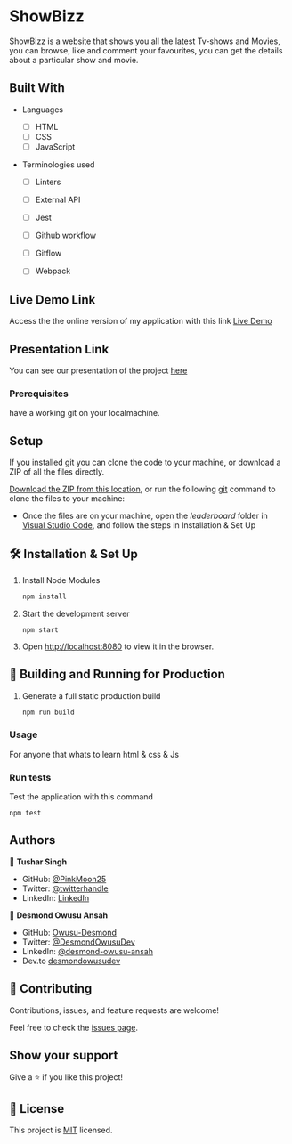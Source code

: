 # ShowBizz

ShowBizz is a website that shows you all the latest Tv-shows and Movies, you can browse, like and comment your favourites, you can get the details about a particular show and movie.

## Built With

- Languages

  - [ ] HTML
  - [ ] CSS
  - [ ] JavaScript

- Terminologies used
  - [ ] Linters
  - [ ] External API
  - [ ] Jest
  - [ ] Github workflow
  - [ ] Gitflow
  - [ ] Webpack

 
## Live Demo Link

Access the the online version of my application with this link
[Live Demo](https://PinkMoon25.github.io/ShowBizz/)

## Presentation Link

You can see our presentation of the project [here](https://drive.google.com/file/d/1ft_SjhTG-vYD4-kCs8zGFygbFGfEaR9M/view?usp=sharing)

### Prerequisites

have a working git on your localmachine.

## Setup

If you installed git you can clone the code to your machine, or download a ZIP of all the files directly.

[Download the ZIP from this location](https://github.com/PinkMoon25/ShowBizz/archive/refs/heads/main.zip), or run the following [git](https://git-scm.com/downloads) command to clone the files to your machine:

- Once the files are on your machine, open the _leaderboard_ folder in [Visual Studio Code](https://code.visualstudio.com/), and follow the steps in Installation & Set Up


## 🛠 Installation & Set Up

1. Install Node Modules

   ```sh
   npm install
   ```

2. Start the development server

   ```
   npm start
   ```

3. Open [http://localhost:8080](http://localhost:8080) to view it in the browser.

## 🚀 Building and Running for Production

1. Generate a full static production build

   ```sh
   npm run build
   ```
### Usage
For anyone that whats to learn html & css & Js

### Run tests

Test the application with this command

```
npm test
```

## Authors

👤 **Tushar Singh**

- GitHub: [@PinkMoon25](https://github.com/PinkMoon25/)
- Twitter: [@twitterhandle](https://twitter.com/TusharS90674484)
- LinkedIn: [LinkedIn](https://www.linkedin.com/in/tushar-singh-6b063a14b/)

👤 **Desmond Owusu Ansah**

- GitHub: [Owusu-Desmond](https://github.com/Owusu-Desmond)
- Twitter: [@DesmondOwusuDev](https://twitter.com/DesmondOwusuDev)
- LinkedIn: [@desmond-owusu-ansah](https://www.linkedin.com/in/desmond-owusu-ansah-09274a223/)
- Dev.to [desmondowusudev](https://dev.to/desmondowusudev) 
## 🤝 Contributing

Contributions, issues, and feature requests are welcome!

Feel free to check the [issues page](https://github.com/PinkMoon25/ShowBizz/issues/).

## Show your support

Give a ⭐️ if you like this project!

## 📝 License

This project is [MIT](./LICENSE) licensed.
